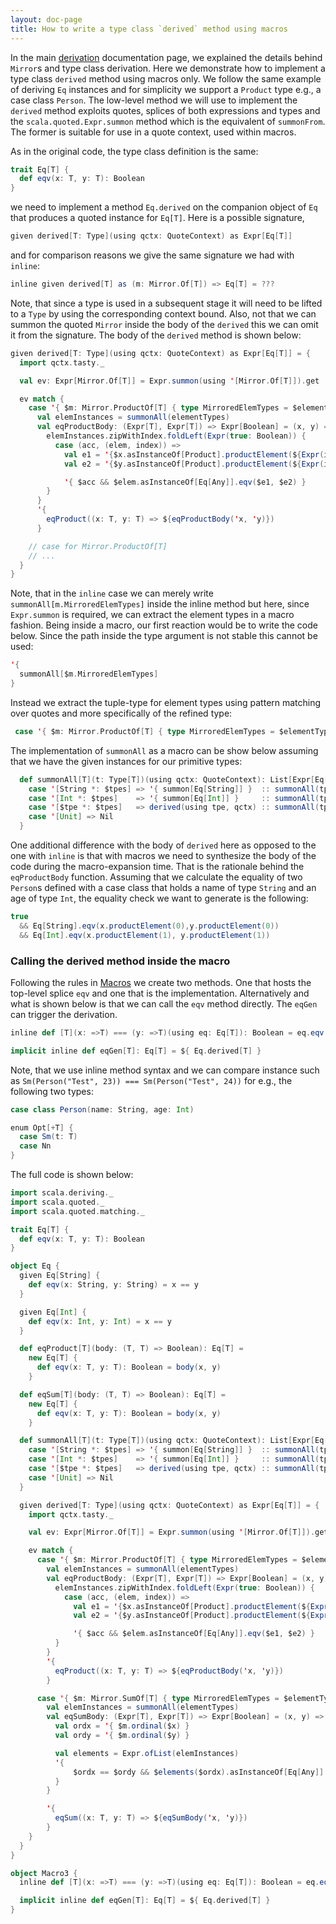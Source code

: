 ```yaml
---
layout: doc-page
title: How to write a type class `derived` method using macros
---
```


In the main [derivation](./derivation.md) documentation page, we explained the
details behind `Mirror`s and type class derivation. Here we demonstrate how to
implement a type class `derived` method using macros only. We follow the same
example of deriving `Eq` instances and for simplicity we support a `Product`
type e.g., a case class `Person`. The low-level method we will use to implement
the `derived` method exploits quotes, splices of both expressions and types and
the `scala.quoted.Expr.summon` method which is the equivalent of
`summonFrom`. The former is suitable for use in a quote context, used within
macros.

As in the original code, the type class definition is the same:

```scala
trait Eq[T] {
  def eqv(x: T, y: T): Boolean
}
```

we need to implement a method `Eq.derived` on the companion object of `Eq` that
produces a quoted instance for `Eq[T]`. Here is a possible signature,

```scala
given derived[T: Type](using qctx: QuoteContext) as Expr[Eq[T]]
```

and for comparison reasons we give the same signature we had with `inline`:

```scala
inline given derived[T] as (m: Mirror.Of[T]) => Eq[T] = ???
```

Note, that since a type is used in a subsequent stage it will need to be lifted
to a `Type` by using the corresponding context bound. Also, not that we can
summon the quoted `Mirror` inside the body of the `derived` this we can omit it
from the signature. The body of the `derived` method is shown below:


```scala
given derived[T: Type](using qctx: QuoteContext) as Expr[Eq[T]] = {
  import qctx.tasty._

  val ev: Expr[Mirror.Of[T]] = Expr.summon(using '[Mirror.Of[T]]).get

  ev match {
    case '{ $m: Mirror.ProductOf[T] { type MirroredElemTypes = $elementTypes }} =>
      val elemInstances = summonAll(elementTypes)
      val eqProductBody: (Expr[T], Expr[T]) => Expr[Boolean] = (x, y) => {
        elemInstances.zipWithIndex.foldLeft(Expr(true: Boolean)) {
          case (acc, (elem, index)) =>
            val e1 = '{$x.asInstanceOf[Product].productElement(${Expr(index)})}
            val e2 = '{$y.asInstanceOf[Product].productElement(${Expr(index)})}

            '{ $acc && $elem.asInstanceOf[Eq[Any]].eqv($e1, $e2) }
        }
      }
      '{
        eqProduct((x: T, y: T) => ${eqProductBody('x, 'y)})
      }

    // case for Mirror.ProductOf[T]
    // ...
  }
}
```

Note, that in the `inline` case we can merely write
`summonAll[m.MirroredElemTypes]` inside the inline method but here, since
`Expr.summon` is required, we can extract the element types in a macro fashion.
Being inside a macro, our first reaction would be to write the code below. Since
the path inside the type argument is not stable this cannot be used:

```scala
'{
  summonAll[$m.MirroredElemTypes]
}
```

Instead we extract the tuple-type for element types using pattern matching over
quotes and more specifically of the refined type:

```scala
 case '{ $m: Mirror.ProductOf[T] { type MirroredElemTypes = $elementTypes } } => ...
```

The implementation of `summonAll` as a macro can be show below assuming that we
have the given instances for our primitive types:

```scala
  def summonAll[T](t: Type[T])(using qctx: QuoteContext): List[Expr[Eq[_]]] = t match {
    case '[String *: $tpes] => '{ summon[Eq[String]] }  :: summonAll(tpes)
    case '[Int *: $tpes]    => '{ summon[Eq[Int]] }     :: summonAll(tpes)
    case '[$tpe *: $tpes]   => derived(using tpe, qctx) :: summonAll(tpes)
    case '[Unit] => Nil
  }
```

One additional difference with the body of `derived` here as opposed to the one
with `inline` is that with macros we need to synthesize the body of the code during the
macro-expansion time. That is the rationale behind the `eqProductBody` function.
Assuming that we calculate the equality of two `Person`s defined with a case
class that holds a name of type `String` and an age of type `Int`, the equality
check we want to generate is the following:

```scala
true
  && Eq[String].eqv(x.productElement(0),y.productElement(0))
  && Eq[Int].eqv(x.productElement(1), y.productElement(1))
```

### Calling the derived method inside the macro

Following the rules in [Macros](../metaprogramming/toc.md) we create two methods.
One that hosts the top-level splice `eqv` and one that is the implementation.
Alternatively and what is shown below is that we can call the `eqv` method
directly. The `eqGen` can trigger the derivation.

```scala
inline def [T](x: =>T) === (y: =>T)(using eq: Eq[T]): Boolean = eq.eqv(x, y)

implicit inline def eqGen[T]: Eq[T] = ${ Eq.derived[T] }
```

Note, that we use inline method syntax and we can compare instance such as
`Sm(Person("Test", 23)) === Sm(Person("Test", 24))` for e.g., the following two
types:

```scala
case class Person(name: String, age: Int)

enum Opt[+T] {
  case Sm(t: T)
  case Nn
}
```

The full code is shown below:

```scala
import scala.deriving._
import scala.quoted._
import scala.quoted.matching._

trait Eq[T] {
  def eqv(x: T, y: T): Boolean
}

object Eq {
  given Eq[String] {
    def eqv(x: String, y: String) = x == y
  }

  given Eq[Int] {
    def eqv(x: Int, y: Int) = x == y
  }

  def eqProduct[T](body: (T, T) => Boolean): Eq[T] =
    new Eq[T] {
      def eqv(x: T, y: T): Boolean = body(x, y)
    }

  def eqSum[T](body: (T, T) => Boolean): Eq[T] =
    new Eq[T] {
      def eqv(x: T, y: T): Boolean = body(x, y)
    }

  def summonAll[T](t: Type[T])(using qctx: QuoteContext): List[Expr[Eq[_]]] = t match {
    case '[String *: $tpes] => '{ summon[Eq[String]] }  :: summonAll(tpes)
    case '[Int *: $tpes]    => '{ summon[Eq[Int]] }     :: summonAll(tpes)
    case '[$tpe *: $tpes]   => derived(using tpe, qctx) :: summonAll(tpes)
    case '[Unit] => Nil
  }

  given derived[T: Type](using qctx: QuoteContext) as Expr[Eq[T]] = {
    import qctx.tasty._

    val ev: Expr[Mirror.Of[T]] = Expr.summon(using '[Mirror.Of[T]]).get

    ev match {
      case '{ $m: Mirror.ProductOf[T] { type MirroredElemTypes = $elementTypes }} =>
        val elemInstances = summonAll(elementTypes)
        val eqProductBody: (Expr[T], Expr[T]) => Expr[Boolean] = (x, y) => {
          elemInstances.zipWithIndex.foldLeft(Expr(true: Boolean)) {
            case (acc, (elem, index)) =>
              val e1 = '{$x.asInstanceOf[Product].productElement(${Expr(index)})}
              val e2 = '{$y.asInstanceOf[Product].productElement(${Expr(index)})}

              '{ $acc && $elem.asInstanceOf[Eq[Any]].eqv($e1, $e2) }
          }
        }
        '{
          eqProduct((x: T, y: T) => ${eqProductBody('x, 'y)})
        }

      case '{ $m: Mirror.SumOf[T] { type MirroredElemTypes = $elementTypes }} =>
        val elemInstances = summonAll(elementTypes)
        val eqSumBody: (Expr[T], Expr[T]) => Expr[Boolean] = (x, y) => {
          val ordx = '{ $m.ordinal($x) }
          val ordy = '{ $m.ordinal($y) }

          val elements = Expr.ofList(elemInstances)
          '{
              $ordx == $ordy && $elements($ordx).asInstanceOf[Eq[Any]].eqv($x, $y)
          }
        }

        '{
          eqSum((x: T, y: T) => ${eqSumBody('x, 'y)})
        }
    }
  }
}

object Macro3 {
  inline def [T](x: =>T) === (y: =>T)(using eq: Eq[T]): Boolean = eq.eqv(x, y)

  implicit inline def eqGen[T]: Eq[T] = ${ Eq.derived[T] }
}
```